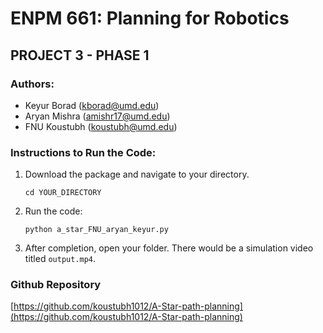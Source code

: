 # ENPM 661: Planning for Robotics
## PROJECT 3 - PHASE 1

### Authors:
- Keyur Borad (kborad@umd.edu)
- Aryan Mishra (amishr17@umd.edu)
- FNU Koustubh (koustubh@umd.edu)

### Instructions to Run the Code:
1. Download the package and navigate to your directory.
    ```
    cd YOUR_DIRECTORY
    ```
2. Run the code:
    ```
    python a_star_FNU_aryan_keyur.py
    ```
3. After completion, open your folder. There would be a simulation video titled `output.mp4`.

### Github Repository
[https://github.com/koustubh1012/A-Star-path-planning](https://github.com/koustubh1012/A-Star-path-planning)
